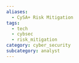 ```yaml
---
aliases:
  - CySA+ Risk Mitigation
tags:
  - tech
  - cybsec
  - risk_mitigation
category: cyber_security
subcategory: analyst
---
```

# 